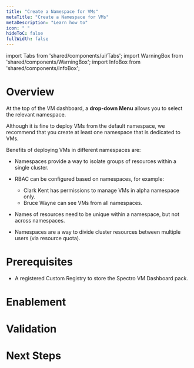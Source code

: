 ```yaml
---
title: "Create a Namespace for VMs"
metaTitle: "Create a Namespace for VMs"
metaDescription: "Learn how to"
icon: " "
hideToC: false
fullWidth: false
---
```


import Tabs from 'shared/components/ui/Tabs';
import WarningBox from 'shared/components/WarningBox';
import InfoBox from 'shared/components/InfoBox';


# Overview

At the top of the VM dashboard, a **drop-down Menu** allows you to select the relevant namespace.

Although it is fine to deploy VMs from the default namespace, we recommend that you create at least one namespace that is dedicated to VMs. 

Benefits of deploying VMs in different namespaces are:

- Namespaces provide a way to isolate groups of resources within a single cluster.


- RBAC can be configured based on namespaces, for example:

    - Clark Kent has permissions to manage VMs in alpha namespace only.
    - Bruce Wayne can see VMs from all namespaces.


- Names of resources need to be unique within a namespace, but not across namespaces.


- Namespaces are a way to divide cluster resources between multiple users (via resource quota).

# Prerequisites

- A registered Custom Registry to store the Spectro VM Dashboard pack.


# Enablement




# Validation


# Next Steps
